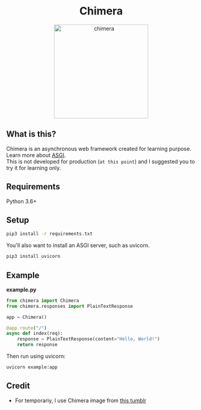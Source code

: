 <h1 align="center">Chimera</h1>  
<p align="center">
<img src="https://66.media.tumblr.com/tumblr_m8uy1cmim81r0lcy5o1_1280.jpg" height="250" alt="chimera"/>
</p>

## What is this?

Chimera is an asynchronous web framework created for learning purpose. Learn more about <a href="https://asgi.readthedocs.io/en/latest/">ASGI</a>.  
This is not developed for production (`at this point`) and I suggested you to try it for learning only.  

## Requirements

Python 3.6+

## Setup

```bash
pip3 install -r requirements.txt
```

You'll also want to install an ASGI server, such as uvicorn.

```bash
pip3 install uvicorn
```

## Example

**example.py**
```python
from chimera import Chimera
from chimera.responses import PlainTextResponse

app = Chimera()

@app.route("/")
async def index(req):
    response = PlainTextResponse(content="Hello, World!")
    return response
```

Then run using uvicorn:

```bash
uvicorn example:app
```

## Credit
- For temporariy, I use Chimera image from <a href="https://zombiebacons.tumblr.com/post/29558558057/did-a-quick-chimera-logo-for-my-friend-john-over" target="_blank">this tumblr</a>
